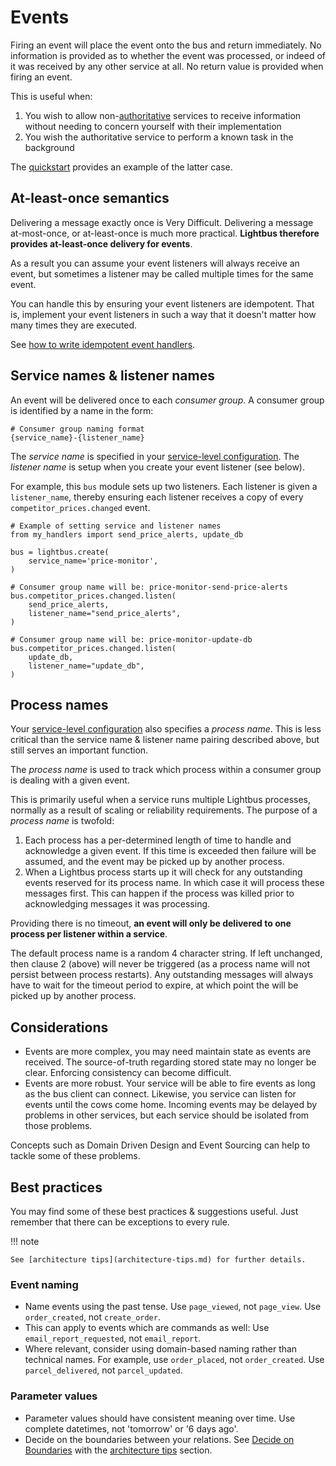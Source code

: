 # Events

Firing an event will place the event onto the bus and return immediately. No information
is provided as to whether the event was processed, or indeed of it was received by any
other service at all. No return value is provided when firing an event.

This is useful when:

1. You wish to allow non-[authoritative] services to receive information without needing to concern yourself
   with their implementation
2. You wish the authoritative service to perform a known task in the background

The [quickstart](../tutorial/quick-start.md#24-events) provides an example of the latter case.

## At-least-once semantics

Delivering a message exactly once is Very Difficult.
Delivering a message at-most-once, or at-least-once is
much more practical. **Lightbus therefore provides
at-least-once delivery for events**.

As a result you can assume your event listeners will
always receive an event, but sometimes a listener may
be called multiple times for the same event.

You can handle this by ensuring your event listeners
are idempotent. That is, implement your event listeners in such a
way that it doesn't matter how many times they are executed.

See [how to write idempotent event handlers].

## Service names & listener names

An event will be delivered once to each *consumer group*. A consumer
group is identified by a name in the form:

    # Consumer group naming format
    {service_name}-{listener_name}

The *service name* is specified in your [service-level configuration].
The *listener name* is setup when you create your event listener (see below).

For example, this `bus` module sets up two listeners. Each listener is
given a `listener_name`, thereby ensuring each listener receives a
copy of every `competitor_prices.changed` event.

```python3
# Example of setting service and listener names
from my_handlers import send_price_alerts, update_db

bus = lightbus.create(
    service_name='price-monitor',
)

# Consumer group name will be: price-monitor-send-price-alerts
bus.competitor_prices.changed.listen(
    send_price_alerts,
    listener_name="send_price_alerts",
)

# Consumer group name will be: price-monitor-update-db
bus.competitor_prices.changed.listen(
    update_db,
    listener_name="update_db",
)
```

## Process names

Your [service-level configuration] also specifies a *process name*.
This is less critical than the service name & listener name pairing
described above, but still serves an important function.

The *process name* is used to track which process within a consumer group
is dealing with a given event.

This is primarily useful when a service runs multiple Lightbus
processes, normally as a result of scaling or reliability requirements.
The purpose of a *process name* is twofold:

1. Each process has a per-determined length of time to handle and
   acknowledge a given event. If this time is exceeded then
   failure will be assumed, and the event may be picked up by another process.
2. When a Lightbus process starts up it will check for any
   outstanding events reserved for its process name. In which case it
   will process these messages first. This can happen if the process was
   killed prior to acknowledging messages it was processing.

Providing there is no timeout, **an event will only be delivered
to one process per listener within a service**.

The default process name is a random 4 character string. If left unchanged,
then clause 2 (above) will never be triggered (as a process name will not
persist between process restarts). Any outstanding messages
will always have to wait for the timeout period to expire, at which point
the will be picked up by another process.

## Considerations

* Events are more complex, you may need maintain state as events are received. 
  The source-of-truth regarding stored state may no longer be clear. Enforcing 
  consistency can become difficult.
* Events are more robust. Your service will be able to fire events as long as the bus 
  client can connect. Likewise, you service can listen for events until the cows come home.
  Incoming events may be delayed by problems in other services, but each service should 
  be isolated from those problems.
  
Concepts such as Domain Driven Design and Event Sourcing can help to tackle some 
of these problems.

## Best practices

You may find some of these best practices & suggestions useful. Just 
remember that there can be exceptions to every rule.

!!! note

    See [architecture tips](architecture-tips.md) for further details.

### Event naming

* Name events using the past tense. Use `page_viewed`, not `page_view`. 
  Use `order_created`, not `create_order`.
* This can apply to events which are commands as well: Use `email_report_requested`, not `email_report`.
* Where relevant, consider using domain-based naming rather than technical names.
  For example, use `order_placed`, not `order_created`. Use 
  `parcel_delivered`, not `parcel_updated`.

### Parameter values

* Parameter values should have consistent meaning over time. Use 
  complete datetimes, not 'tomorrow' or '6 days ago'.
* Decide on the boundaries between your relations. See [Decide on Boundaries](../explanation/architecture-tips.md#decide-on-boundaries)
  with the [architecture tips](architecture-tips.md) section.


[service-level configuration]: ../reference/configuration.md#2-service-level-configuration
[how to write idempotent event handlers]: ../howto/write-idempotent-event-handlers.md
[authoritative]: ../explanation/apis.md#api-registration-authoritativenon-authoritative-apis
